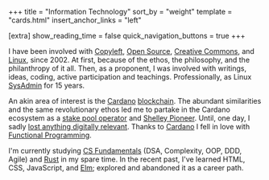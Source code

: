 +++
title = "Information Technology"
sort_by = "weight"
template = "cards.html"
insert_anchor_links = "left"

[extra]
show_reading_time = false
quick_navigation_buttons = true
+++

I have been involved with [Copyleft](https://en.wikipedia.org/wiki/Copyleft),
[Open Source](https://en.wikipedia.org/wiki/Free_and_open-source_software),
[Creative Commons](https://en.wikipedia.org/wiki/Creative_Commons), and
[Linux](https://en.wikipedia.org/wiki/Linux), since 2002. At first, because of
the ethos, the philosophy, and the philanthropy of it all. Then, as a
proponent, I was involved with writings, ideas, coding, active participation
and teachings. Professionally, as Linux
[SysAdmin](https://en.wikipedia.org/wiki/System_administrator) for 15 years.

An akin area of interest is the [Cardano](https://cardano.org)
[blockchain](https://en.wikipedia.org/wiki/Blockchain). The abundant
similarities and the same revolutionary ethos led me to partake in the Cardano
ecosystem as a [stake pool
operator](https://docs.cardano.org/operating-a-stake-pool/about-stake-pools/)
and [Shelley
Pioneer](https://iohk.io/en/blog/posts/2020/04/29/from-byron-to-shelley-part-one-the-testnets/).
Until, one day, I sadly [lost anything digitally
relevant](https://twitter.com/insaladaPool/status/1380087586509709312). Thanks
to [Cardano](https://www.essentialcardano.io/) I fell in love with [Functional
Programming](https://en.wikipedia.org/wiki/Functional_programming).

I'm currently studying [CS
Fundamentals](https://en.wikipedia.org/wiki/Computer_science) (DSA, Complexity,
OOP, DDD, Agile) and [Rust](https://www.rust-lang.org) in my spare time. In the recent past, I've learned
HTML, CSS, JavaScript, and [Elm](https://elm-lang.org/); explored and abandoned it as a career path.

